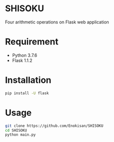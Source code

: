 # SHISOKU
Four arithmetic operations on Flask web application

# Requirement
 
* Python 3.7.6
* Flask 1.1.2

# Installation
 
```bash
pip install -U flask
```

# Usage
 
```bash
git clone https://github.com/Enokisan/SHISOKU
cd SHISOKU
python main.py
```
